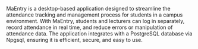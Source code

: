 MaEntry is a desktop-based application designed to streamline the attendance tracking and management process for students in a campus environment. With MaEntry, students and lecturers can log in separately, record attendance in real time, and reduce errors or manipulation of attendance data. The application integrates with a PostgreSQL database via Npgsql, ensuring it is efficient, secure, and easy to use. 
